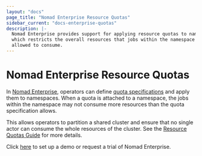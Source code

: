 ```yaml
---
layout: "docs"
page_title: "Nomad Enterprise Resource Quotas"
sidebar_current: "docs-enterprise-quotas"
description: |-
  Nomad Enterprise provides support for applying resource quotas to namespaces
  which restricts the overall resources that jobs within the namespace are
  allowed to consume.
---
```


# Nomad Enterprise Resource Quotas

In [Nomad Enterprise](https://www.hashicorp.com/go/nomad-enterprise), operators can
define [quota specifications](/guides/security/quotas.html) and apply them to namespaces.
When a quota is attached to a namespace, the jobs within the namespace may not
consume more resources than the quota specification allows.

This allows operators to partition a shared cluster and ensure that no single
actor can consume the whole resources of the cluster. See the 
[Resource Quotas Guide](/guides/security/quotas.html) for more details.

Click [here](https://www.hashicorp.com/go/nomad-enterprise) to set up a demo or 
request a trial of Nomad Enterprise.
